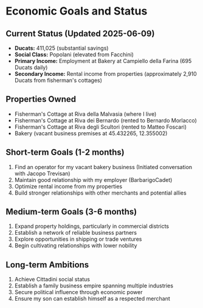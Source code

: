 # Economic Goals and Status

## Current Status (Updated 2025-06-09)
- **Ducats:** 411,025 (substantial savings)
- **Social Class:** Popolani (elevated from Facchini)
- **Primary Income:** Employment at Bakery at Campiello della Farina (695 Ducats daily)
- **Secondary Income:** Rental income from properties (approximately 2,910 Ducats from fisherman's cottages)

## Properties Owned
- Fisherman's Cottage at Riva della Malvasia (where I live)
- Fisherman's Cottage at Riva dei Bernardo (rented to Bernardo Morlacco)
- Fisherman's Cottage at Riva degli Scultori (rented to Matteo Foscari)
- Bakery (vacant business premises at 45.432265, 12.355002)

## Short-term Goals (1-2 months)
1. Find an operator for my vacant bakery business (Initiated conversation with Jacopo Trevisan)
2. Maintain good relationship with my employer (BarbarigoCadet)
3. Optimize rental income from my properties
4. Build stronger relationships with other merchants and potential allies

## Medium-term Goals (3-6 months)
1. Expand property holdings, particularly in commercial districts
2. Establish a network of reliable business partners
3. Explore opportunities in shipping or trade ventures
4. Begin cultivating relationships with lower nobility

## Long-term Ambitions
1. Achieve Cittadini social status
2. Establish a family business empire spanning multiple industries
3. Secure political influence through economic power
4. Ensure my son can establish himself as a respected merchant
